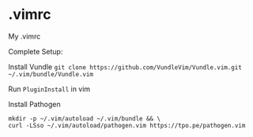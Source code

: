 # .vimrc
My .vimrc

Complete Setup:

Install Vundle
`git clone https://github.com/VundleVim/Vundle.vim.git ~/.vim/bundle/Vundle.vim`

Run `PluginInstall` in vim

Install Pathogen
```
mkdir -p ~/.vim/autoload ~/.vim/bundle && \
curl -LSso ~/.vim/autoload/pathogen.vim https://tpo.pe/pathogen.vim
```
